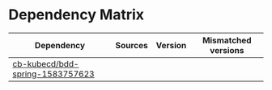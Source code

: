 # Dependency Matrix

Dependency | Sources | Version | Mismatched versions
---------- | ------- | ------- | -------------------
[cb-kubecd/bdd-spring-1583757623](https://github.com/cb-kubecd/bdd-spring-1583757623.git) |  | []() | 
